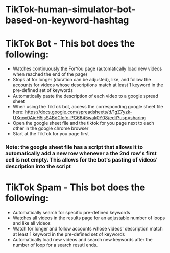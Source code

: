 # TikTok-human-simulator-bot-based-on-keyword-hashtag

# TikTok Bot - This bot does the following: 
- Watches continuously the ForYou page (automatically load new videos when reached the end of the page)
- Stops at for longer (duration can be adjusted), like, and follow the accounts for videos whose descriptions match at least 1 keyword in the pre-defined set of keywords
- Automatically paste the description of each video to a google spread sheet
- When using the TikTok bot, access the corresponding google sheet file here: https://docs.google.com/spreadsheets/d/1gZ7yzk-UXqox0AieH5jsS4BdCIcfo-PG6645wak0Y08/edit?usp=sharing
- Open the google sheet file and the tiktok for you page next to each other in the google chrome browser
- Start at the TikTok for you page first

### Note: the google sheet file has a script that allows it to automatically add a new row whenever a the 2nd row's first cell is not empty. This allows for the bot's pasting of videos' description into the script

# TikTok Spam - This bot does the following:
- Automatically search for specific pre-defined keywords
- Watches all videos in the results page for an adjustable number of loops and like all videos
- Watch for longer and follow accounts whose videos' description match at least 1 keyword in the pre-defined set of keywords
- Automatically load new videos and search new keywords after the number of loop for a search resutl ends.

